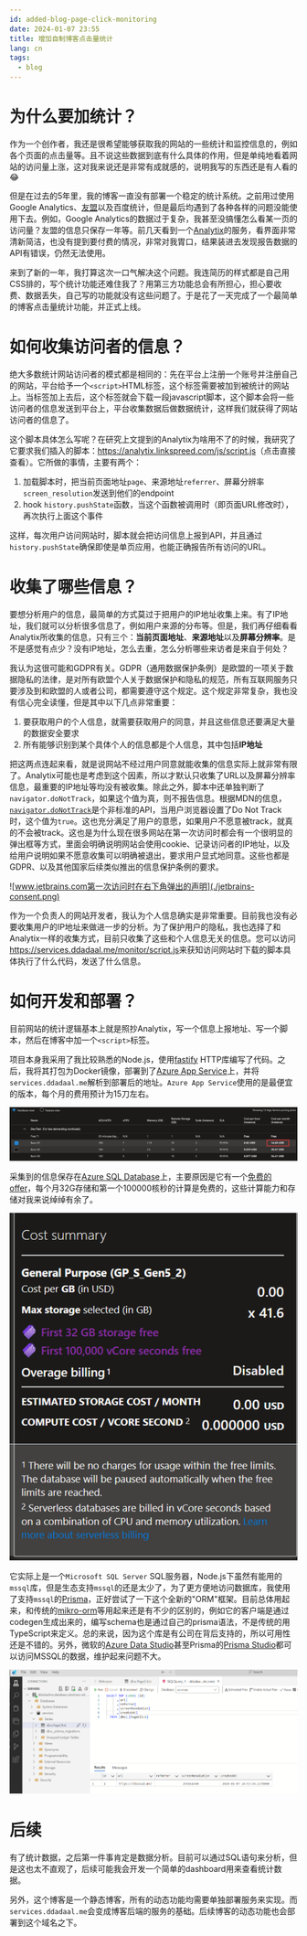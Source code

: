 ```yaml
---
id: added-blog-page-click-monitoring
date: 2024-01-07 23:55
title: 增加自制博客点击量统计
lang: cn
tags:
  - blog
---
```


# 为什么要加统计？

作为一个创作者，我还是很希望能够获取我的网站的一些统计和监控信息的，例如各个页面的点击量等。且不说这些数据到底有什么具体的作用，但是单纯地看着网站的访问量上涨，这对我来说还是非常有成就感的，说明我写的东西还是有人看的😂

但是在过去的5年里，我的博客一直没有部署一个稳定的统计系统。之前用过使用Google Analytics、[友盟](https://www.umeng.com/web)以及百度统计，但是最后均遇到了各种各样的问题没能使用下去。例如，Google Analytics的数据过于复杂，我甚至没搞懂怎么看某一页的访问量？友盟的信息只保存一年等。前几天看到一个[Analytix](https://analytix.linkspreed.com/dashboard)的服务，看界面非常清新简洁，也没有提到要付费的情况，非常对我胃口，结果装进去发现报告数据的API有错误，仍然无法使用。

来到了新的一年，我打算这次一口气解决这个问题。我连简历的样式都是自己用CSS排的，写个统计功能还难住我了？用第三方功能总会有所担心，担心要收费、数据丢失，自己写的功能就没有这些问题了。于是花了一天完成了一个最简单的博客点击量统计功能，并正式上线。

# 如何收集访问者的信息？

绝大多数统计网站访问者的模式都是相同的：先在平台上注册一个账号并注册自己的网站，平台给予一个`<script>`HTML标签，这个标签需要被加到被统计的网站上。当标签加上去后，这个标签就会下载一段javascript脚本，这个脚本会将一些访问者的信息发送到平台上，平台收集数据后做数据统计，这样我们就获得了网站访问者的信息了。

这个脚本具体怎么写呢？在研究上文提到的Analytix为啥用不了的时候，我研究了它要求我们插入的脚本：<https://analytix.linkspreed.com/js/script.js>（点击直接查看）。它所做的事情，主要有两个：

1. 加载脚本时，把当前页面地址`page`、来源地址`referrer`、屏幕分辨率`screen_resolution`发送到他们的endpoint
2. hook `history.pushState`函数，当这个函数被调用时（即页面URL修改时），再次执行上面这个事件

这样，每次用户访问网站时，脚本就会把访问信息上报到API，并且通过`history.pushState`确保即使是单页应用，也能正确报告所有访问的URL。

# 收集了哪些信息？

要想分析用户的信息，最简单的方式莫过于把用户的IP地址收集上来。有了IP地址，我们就可以分析很多信息了，例如用户来源的分布等。但是，我们再仔细看看Analytix所收集的信息，只有三个：**当前页面地址**、**来源地址**以及**屏幕分辨率**。是不是感觉有点少？没有IP地址，怎么去重，怎么分析哪些来访者是来自于何处？

我认为这很可能和GDPR有关。GDPR（通用数据保护条例）是欧盟的一项关于数据隐私的法律，是对所有欧盟个人关于数据保护和隐私的规范，所有互联网服务只要涉及到和欧盟的人或者公司，都需要遵守这个规定。这个规定非常复杂，我也没有信心完全读懂，但是其中以下几点非常重要：

1. 要获取用户的个人信息，就需要获取用户的同意，并且这些信息还要满足大量的数据安全要求
2. 所有能够识别到某个具体个人的信息都是个人信息，其中包括**IP地址**

把这两点连起来看，就是说网站不经过用户同意就能收集的信息实际上就非常有限了。Analytix可能也是考虑到这个因素，所以才默认只收集了URL以及屏幕分辨率信息，最重要的IP地址等均没有被收集。除此之外，脚本中还单独判断了`navigator.doNotTrack`，如果这个值为真，则不报告信息。根据MDN的信息，[`navigator.doNotTrack`](https://developer.mozilla.org/en-US/docs/Web/API/Navigator/doNotTrack)是个非标准的API，当用户浏览器设置了Do Not Track时，这个值为`true`。这也充分满足了用户的意愿，如果用户不愿意被track，就真的不会被track。这也是为什么现在很多网站在第一次访问时都会有一个很明显的弹出框等方式，里面会明确说明网站会使用cookie、记录访问者的IP地址，以及给用户说明如果不愿意收集可以明确被退出，要求用户显式地同意。这些也都是GDPR、以及其他国家后续类似推出的信息保护条例的要求。

![www.jetbrains.com第一次访问时在右下角弹出的声明](./jetbrains-consent.png)

作为一个负责人的网站开发者，我认为个人信息确实是非常重要。目前我也没有必要收集用户的IP地址来做进一步的分析。为了保护用户的隐私，我也选择了和Analytix一样的收集方式，目前只收集了这些和个人信息无关的信息。您可以访问<https://services.ddadaal.me/monitor/script.js>来获知访问网站时下载的脚本具体执行了什么代码，发送了什么信息。

# 如何开发和部署？

目前网站的统计逻辑基本上就是照抄Analytix，写一个信息上报地址、写一个脚本，然后在博客中加一个`<script>`标签。

项目本身我采用了我比较熟悉的Node.js，使用[fastify](https://fastify.dev/) HTTP库编写了代码。之后，我将其打包为Docker镜像，部署到了[Azure App Service](https://learn.microsoft.com/en-us/azure/app-service/configure-custom-container?tabs=debian&pivots=container-linux)上，并将`services.ddadaal.me`解析到部署后的地址。`Azure App Service`使用的是最便宜的版本，每个月的费用预计为15刀左右。

![App Service的价格。不得不说Azure服务的价格还是比较贵的](./app-service-pricing.png)

采集到的信息保存在[Azure SQL Database](https://azure.microsoft.com/en-us/products/azure-sql/database)上，主要原因是它有一个[免费的offer](https://learn.microsoft.com/en-us/azure/azure-sql/database/free-offer?view=azuresql)，每个月32G存储和第一个100000核秒的计算是免费的，这些计算能力和存储对我来说绰绰有余了。

![Azure DB Free Offer](./azure-db-free.png)

它实际上是一个`Microsoft SQL Server` SQL服务器，Node.js下虽然有能用的`mssql`库，但是生态支持`mssql`的还是太少了，为了更方便地访问数据库，我使用了支持`mssql`的[Prisma](https://www.prisma.io/)，正好尝试了一下这个全新的"ORM"框架。目前总体用起来，和传统的[mikro-orm](https://mikro-orm.io)等用起来还是有不少的区别的，例如它的客户端是通过codegen生成出来的，编写schema也是通过自己的prisma语法，不是传统的用TypeScript来定义。总的来说，因为这个库是有公司在背后支持的，所以可用性还是不错的。另外，微软的[Azure Data Studio](https://azure.microsoft.com/en-us/products/data-studio)甚至Prisma的[Prisma Studio](https://www.prisma.io/studio)都可以访问MSSQL的数据，维护起来问题不大。

![Azure Data Studio](./db-data.png)

# 后续

有了统计数据，之后第一件事肯定是数据分析。目前可以通过SQL语句来分析，但是这也太不直观了，后续可能我会开发一个简单的dashboard用来查看统计数据。

另外，这个博客是一个静态博客，所有的动态功能均需要单独部署服务来实现。而`services.ddadaal.me`会变成博客后端的服务的基础。后续博客的动态功能也会部署到这个域名之下。
